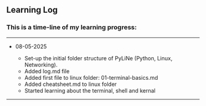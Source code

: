 ## Learning Log

### This is a time-line of my learning progress:

---

- 08-05-2025

    - Set-up the initial folder structure of PyLiNe (Python, Linux, Networking).
    - Added log.md file
    - Added first file to linux folder: 01-terminal-basics.md
    - Added cheatsheet.md to linux folder
    - Started learning about the terminal, shell and kernal

---
